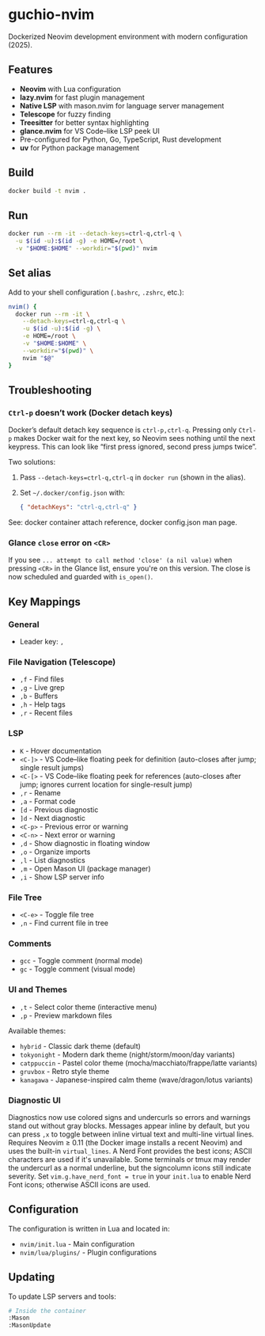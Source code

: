 # guchio-nvim

Dockerized Neovim development environment with modern configuration (2025).

## Features

- **Neovim** with Lua configuration
- **lazy.nvim** for fast plugin management
- **Native LSP** with mason.nvim for language server management
- **Telescope** for fuzzy finding
- **Treesitter** for better syntax highlighting
- **glance.nvim** for VS Code–like LSP peek UI
- Pre-configured for Python, Go, TypeScript, Rust development
- **uv** for Python package management

## Build

```bash
docker build -t nvim .
```

## Run

```bash
docker run --rm -it --detach-keys=ctrl-q,ctrl-q \
  -u $(id -u):$(id -g) -e HOME=/root \
  -v "$HOME:$HOME" --workdir="$(pwd)" nvim
```

## Set alias

Add to your shell configuration (`.bashrc`, `.zshrc`, etc.):

```bash
nvim() {
  docker run --rm -it \
    --detach-keys=ctrl-q,ctrl-q \
    -u $(id -u):$(id -g) \
    -e HOME=/root \
    -v "$HOME:$HOME" \
    --workdir="$(pwd)" \
    nvim "$@"
}
```

## Troubleshooting

### `Ctrl-p` doesn’t work (Docker detach keys)

Docker’s default detach key sequence is `ctrl-p,ctrl-q`. Pressing only `Ctrl-p`
makes Docker wait for the next key, so Neovim sees nothing until the next
keypress. This can look like “first press ignored, second press jumps twice”.

Two solutions:

1. Pass `--detach-keys=ctrl-q,ctrl-q` in `docker run` (shown in the alias).
2. Set `~/.docker/config.json` with:

   ```json
   { "detachKeys": "ctrl-q,ctrl-q" }
   ```

See: docker container attach reference, docker config.json man page.

### Glance `close` error on `<CR>`

If you see `... attempt to call method 'close' (a nil value)` when pressing `<CR>` in the Glance list, ensure you're on this version. The close is now scheduled and guarded with `is_open()`.

## Key Mappings

### General

- Leader key: `,`

### File Navigation (Telescope)

- `,f` - Find files
- `,g` - Live grep
- `,b` - Buffers
- `,h` - Help tags
- `,r` - Recent files

### LSP

- `K` - Hover documentation
- `<C-]>` - VS Code–like floating peek for definition (auto-closes after jump; single result jumps)
- `<C-[>` - VS Code–like floating peek for references (auto-closes after jump; ignores current location for single-result jump)
- `,r` - Rename
- `,a` - Format code
- `[d` - Previous diagnostic
- `]d` - Next diagnostic
- `<C-p>` - Previous error or warning
- `<C-n>` - Next error or warning
- `,d` - Show diagnostic in floating window
- `,o` - Organize imports
- `,l` - List diagnostics
- `,m` - Open Mason UI (package manager)
- `,i` - Show LSP server info

### File Tree

- `<C-e>` - Toggle file tree
- `,n` - Find current file in tree

### Comments

- `gcc` - Toggle comment (normal mode)
- `gc` - Toggle comment (visual mode)

### UI and Themes

- `,t` - Select color theme (interactive menu)
- `,p` - Preview markdown files

Available themes:

- `hybrid` - Classic dark theme (default)
- `tokyonight` - Modern dark theme (night/storm/moon/day variants)
- `catppuccin` - Pastel color theme (mocha/macchiato/frappe/latte variants)
- `gruvbox` - Retro style theme
- `kanagawa` - Japanese-inspired calm theme (wave/dragon/lotus variants)

### Diagnostic UI

Diagnostics now use colored signs and undercurls so errors and warnings stand out without gray blocks.
Messages appear inline by default, but you can press `,x` to toggle between inline virtual text and multi-line virtual lines.
Requires Neovim ≥ 0.11 (the Docker image installs a recent Neovim) and uses the built-in `virtual_lines`.
A Nerd Font provides the best icons; ASCII characters are used if it's unavailable.
Some terminals or tmux may render the undercurl as a normal underline, but the signcolumn icons still indicate severity.
Set `vim.g.have_nerd_font = true` in your `init.lua` to enable Nerd Font icons; otherwise ASCII icons are used.

## Configuration

The configuration is written in Lua and located in:

- `nvim/init.lua` - Main configuration
- `nvim/lua/plugins/` - Plugin configurations

## Updating

To update LSP servers and tools:

```bash
# Inside the container
:Mason
:MasonUpdate
```
